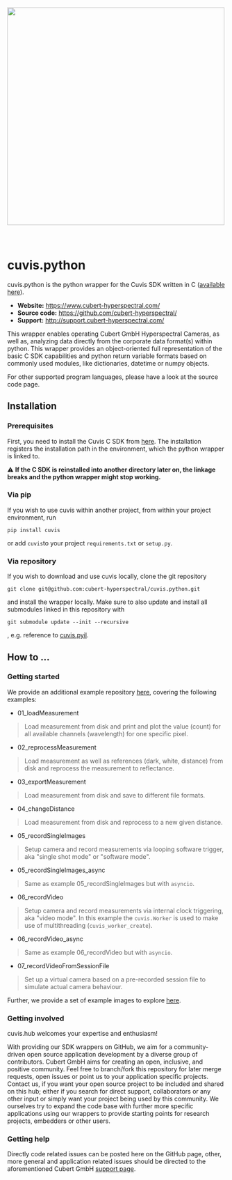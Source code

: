 <h1 align="left">
<img src="https://camo.githubusercontent.
com/9fc396a08b84779ea0f78a4085e96bee6035fca702cd382f38cb661fa1ff1d0c/68747470733a2f2f7777772e7370656374726f6578706f2e636f6d2f77702d636f6e74656e742f75706c6f6164732f323031382f30372f637562657274323031382e706e67" width="500">
<!---<img src="https://media.licdn.
com/dms/image/C560BAQHkTdSbHFHk6A/company-logo_200_200/0/1583336774937?
e=2147483647&v=beta&t=0O--gLi1iXOhzuy_MO-Dz8YuxvKoZCtyvefdzKymK9Y" 
width="200"> --->
</h1><br>

# cuvis.python

cuvis.python is the python wrapper for the Cuvis SDK written in C ([available here](https://github.com/cubert-hyperspectral/cuvis.sdk)).

- **Website:** https://www.cubert-hyperspectral.com/
- **Source code:** https://github.com/cubert-hyperspectral/
- **Support:** http://support.cubert-hyperspectral.com/

This wrapper enables operating Cubert GmbH Hyperspectral Cameras, as well as, 
analyzing data directly from the corporate data format(s) within python.
This wrapper provides an object-oriented full representation of the basic C SDK 
capabilities and python return variable formats based on commonly used modules, 
like dictionaries, datetime or numpy objects.

For other supported program languages, please have a look at the 
source code page.

## Installation

### Prerequisites

First, you need to install the Cuvis C SDK from [here](https://cloud.cubert-gmbh.de/index.php/s/kKVtx0x2fmYqVgx).
The installation registers the installation path in the environment, which 
the python wrapper is linked to.

:warning: **If the C SDK is reinstalled into another directory later on, the 
linkage breaks and the python wrapper might stop working.**


### Via pip

If you wish to use cuvis within another project, from within your 
project environment, run 

```
pip install cuvis
```

or add `cuvis`to your project `requirements.txt` or `setup.py`.

### Via repository

If you wish to download and use cuvis locally, clone the git repository

  ```shell
  git clone git@github.com:cubert-hyperspectral/cuvis.python.git
  ```

and install the wrapper locally. 
Make sure to also update and install all submodules linked in this 
repository with

```shell
git submodule update --init --recursive
```

, e.g. reference to [cuvis.pyil](https://github.com/cubert-hyperspectral/cuvis.pyil).

## How to ...

### Getting started

We provide an additional example repository [here](https://github.com/cubert-hyperspectral/cuvis.python.examples),
covering the following examples:

- 01_loadMeasurement
>Load measurement from disk and print and plot the value (count) for all 
> available channels (wavelength) for one specific pixel.

- 02_reprocessMeasurement
>Load measurement as well as references (dark, white, distance) from disk 
> and reprocess the measurement to reflectance.

- 03_exportMeasurement
>Load measurement from disk and save to different file formats.

- 04_changeDistance
>Load measurement from disk and reprocess to a new given distance.

- 05_recordSingleImages
>Setup camera and record measurements via looping software trigger, aka "single 
> shot mode" or "software mode".

- 05_recordSingleImages_async
>Same as example 05_recordSingleImages but with `asyncio`.

- 06_recordVideo
>Setup camera and record measurements via internal clock triggering, aka 
> "video mode". In this example the `cuvis.Worker` is used to make use of 
> multithreading (`cuvis_worker_create`).

- 06_recordVideo_async
>Same as example 06_recordVideo but with `asyncio`.

- 07_recordVideoFromSessionFile
>Set up a virtual camera based on a pre-recorded session file to simulate 
  actual camera behaviour.

Further, we provide a set of example images to explore [here](https://cloud.cubert-gmbh.de/index.php/s/3oECVGWpC1NpNqC).

### Getting involved

cuvis.hub welcomes your expertise and enthusiasm!

With providing our SDK wrappers on GitHub, we aim for a community-driven open 
source application development by a diverse group of contributors.
Cubert GmbH aims for creating an open, inclusive, and positive community.
Feel free to branch/fork this repository for later merge requests, open 
issues or point us to your application specific projects.
Contact us, if you want your open source project to be included and shared 
on this hub; either if you search for direct support, collaborators or any 
other input or simply want your project being used by this community.
We ourselves try to expand the code base with further more specific 
applications using our wrappers to provide starting points for research 
projects, embedders or other users.

### Getting help

Directly code related issues can be posted here on the GitHub page, other, more 
general and application related issues should be directed to the 
aforementioned Cubert GmbH [support page](http://support.cubert-hyperspectral.com/).

